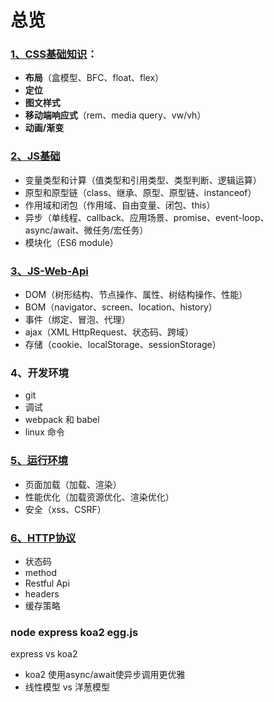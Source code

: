 # 总览

### [1、CSS基础知识](./CSS.md)：
- **布局**（盒模型、BFC、float、flex）
- **定位**
- **图文样式**
- **移动端响应式**（rem、media query、vw/vh）
- **动画/渐变**

### [2、JS基础](./JS基础.md)
- 变量类型和计算（值类型和引用类型、类型判断、逻辑运算）
- 原型和原型链（class、继承、原型、原型链、instanceof）
- 作用域和闭包（作用域、自由变量、闭包、this）
- 异步（单线程、callback、应用场景、promise、event-loop、async/await、微任务/宏任务）
- 模块化（ES6 module）

### [3、JS-Web-Api](./JS-Web-Api.md)
- DOM（树形结构、节点操作、属性、树结构操作、性能）
- BOM（navigator、screen、location、history）
- 事件（绑定、冒泡、代理）
- ajax（XML HttpRequest、状态码、跨域）
- 存储（cookie、localStorage、sessionStorage）

### 4、开发环境
- git
- 调试
- webpack 和 babel
- linux 命令

### [5、运行环境](./运行环境.md)
- 页面加载（加载、渲染）
- 性能优化（加载资源优化、渲染优化）
- 安全（xss、CSRF）

### [6、HTTP协议](./HTTP协议.md)
- 状态码
- method
- Restful Api
- headers
- 缓存策略


### node express koa2 egg.js

express vs koa2
- koa2 使用async/await使异步调用更优雅
- 线性模型 vs 洋葱模型